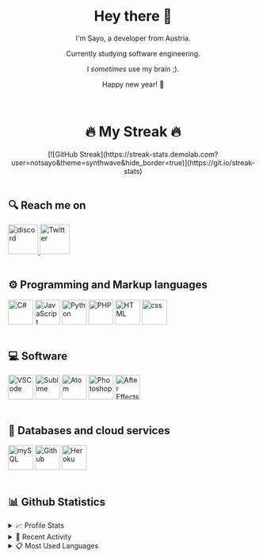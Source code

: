 <div align="center">
    <h1> Hey there 👋 </h1>
    <p> I'm Sayo, a developer from Austria. </p>
    <p> Currently studying software engineering. </p>
    <p> I <em>sometimes</em> use my brain ;). </p>
    <p> Happy new year! 🍾 </p>
</div>

<br>

<div align="center">
    <h1>🔥 My Streak 🔥</h1>
    [![GitHub Streak](https://streak-stats.demolab.com?user=notsayo&theme=synthwave&hide_border=true)](https://git.io/streak-stats)
</div>

<br>

<div>
    <h2>🔍 Reach me on </h2>
    <div>
        <a href ="https://discord.com/users/496374916501864448" target="_blanc">
            <img height="60px" src="https://brandslogos.com/wp-content/uploads/images/large/discord-logo.png" alt="discord"> 
        </a>  
        <a href="https://twitter.com/Not_Sayo" target="_blanc">
            <img height="60px" src="https://assets.stickpng.com/images/580b57fcd9996e24bc43c53e.png" alt="Twitter">
        </a>
    </div>
</div>

<br>

<div>
    <h2> ⚙ Programming and Markup languages </h2>
    <img height="50px" src="https://github.com/yurijserrano/Github-Profile-Readme-Logos/blob/master/programming%20languages/c%23.svg" alt="C#">
    <img height="50px" src="https://github.com/yurijserrano/Github-Profile-Readme-Logos/blob/master/programming%20languages/javascript.svg" alt="JavaScript">
    <img height="50px" src="https://github.com/yurijserrano/Github-Profile-Readme-Logos/blob/master/programming%20languages/python.svg" alt="Python">
    <img height="50px" src="https://github.com/yurijserrano/Github-Profile-Readme-Logos/blob/master/programming%20languages/php.png" alt="PHP">
    <img height="50px" src="https://github.com/yurijserrano/Github-Profile-Readme-Logos/blob/master/others/html.svg" alt="HTML">
    <img height="50px" src="https://github.com/yurijserrano/Github-Profile-Readme-Logos/blob/master/others/css.svg" alt="css">
</div>

<br>

<div>
    <h2> 💻 Software </h2>
    <img height="50px" src="https://github.com/yurijserrano/Github-Profile-Readme-Logos/blob/master/text%20editors/vscode.svg" alt="VSCode">
    <img height="50px" src="https://github.com/yurijserrano/Github-Profile-Readme-Logos/blob/master/text%20editors/sublime.svg" alt="Sublime"> 
    <img height="50px" src ="https://github.com/yurijserrano/Github-Profile-Readme-Logos/blob/master/text%20editors/atom.svg" alt="Atom">
    <img height="50px" src="https://github.com/yurijserrano/Github-Profile-Readme-Logos/blob/master/tools/photoshop.png" alt="Photoshop">
    <img height="50px" src="https://github.com/yurijserrano/Github-Profile-Readme-Logos/blob/master/tools/after-effects.png" alt="After Effects">
</div>

<br>

<div>
    <h2>📁 Databases and cloud services </h2>
    <img height="50px" src="https://download.logo.wine/logo/MySQL/MySQL-Logo.wine.png" alt="mySQL">
    <img height="50px" src="https://www.pngkey.com/png/full/178-1787508_github-icon-download-at-icons8-white-github-icon.png" alt="Github">
    <img height="50px" src="https://github.com/yurijserrano/Github-Profile-Readme-Logos/blob/master/cloud/heroku.svg" alt="Heroku">
    
</div>

<br>

<div>
    <h2>📊 Github Statistics </h2>
    <details> <br>
        <summary> 📈 Profile Stats </summary>
            <img src="https://github-readme-stats.vercel.app/api?username=notsayo&show_icons=true&theme=synthwave" alt="Statistics"> <br> <br>
    </details>
    <details> <br>
        <summary>🔧 Recent Activity </summary>
            <img src="https://github-readme-activity-graph.cyclic.app/graph?username=notsayo&theme=tokyo-night" alt="Contribution Graph"> <br> <br>
    </details>
    <details> <br>
        <summary>📋 Most Used Languages </summary>
            <img src="https://github-readme-stats.vercel.app/api/top-langs/?username=notsayo&theme=tokyonight" alt="Most used languages"> <br> <br>
    </details>
</div>




<!--
**NotSayo/notsayo** is a ✨ _special_ ✨ repository because its `README.md` (this file) appears on your GitHub profile.

Here are some ideas to get you started:

- 🔭 I’m currently working on ...
- 🌱 I’m currently learning ...
- 👯 I’m looking to collaborate on ...
- 🤔 I’m looking for help with ...
- 💬 Ask me about ...
- 📫 How to reach me: ...
- 😄 Pronouns: ...
- ⚡ Fun fact: ...
-->
